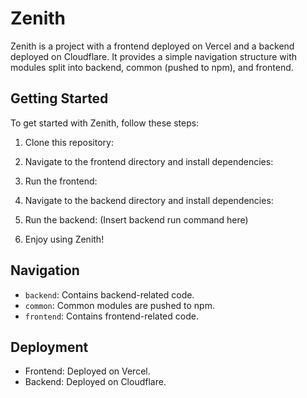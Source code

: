 # Zenith

Zenith is a project with a frontend deployed on Vercel and a backend deployed on Cloudflare. It provides a simple navigation structure with modules split into backend, common (pushed to npm), and frontend.

## Getting Started

To get started with Zenith, follow these steps:

1. Clone this repository:
2. Navigate to the frontend directory and install dependencies:
3. Run the frontend:
4. Navigate to the backend directory and install dependencies:
5. Run the backend: (Insert backend run command here)

6. Enjoy using Zenith!

## Navigation

- `backend`: Contains backend-related code.
- `common`: Common modules are pushed to npm.
- `frontend`: Contains frontend-related code.

## Deployment

- Frontend: Deployed on Vercel.
- Backend: Deployed on Cloudflare.


